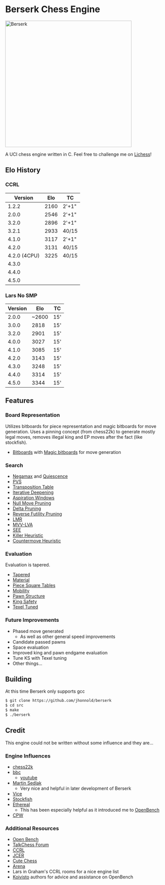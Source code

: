 # Berserk Chess Engine

<img src="resources/berserk.jpg" alt="Berserk" width="400" />

A UCI chess engine written in C. Feel free to challenge me on [Lichess](https://lichess.org/@/BerserkEngine)!

## Elo History

### CCRL

| **Version** | **Elo** | **TC** |
| ----------- | ------- | ------ |
| 1.2.2       | 2160    | 2'+1"  |
| 2.0.0       | 2546    | 2'+1"  |
| 3.2.0       | 2896    | 2'+1"  |
| 3.2.1       | 2933    | 40/15  |
| 4.1.0       | 3117    | 2'+1"  |
| 4.2.0       | 3131    | 40/15  |
| 4.2.0 (4CPU)| 3225    | 40/15  |
| 4.3.0       |         |        |
| 4.4.0       |         |        |
| 4.5.0       |         |        |

### Lars No SMP

| **Version** | **Elo** | **TC** |
| ----------- | ------- | ------ |
| 2.0.0       | ~2600   | 15'    |
| 3.0.0       | 2818    | 15'    |
| 3.2.0       | 2901    | 15'    |
| 4.0.0       | 3027    | 15'    |
| 4.1.0       | 3085    | 15'    |
| 4.2.0       | 3143    | 15'    |
| 4.3.0       | 3248    | 15'    |
| 4.4.0       | 3314    | 15'    |
| 4.5.0       | 3344    | 15'    |

## Features

### Board Representation

Utilizes bitboards for piece representation and magic bitboards for move generation. Uses a pinning concept (from chess22k) to generate mostly legal moves, removes illegal king and EP moves after the fact (like stockfish).

- [Bitboards](https://www.chessprogramming.org/Bitboards) with [Magic bitboards](https://www.chessprogramming.org/Magic_Bitboards) for move generation

### Search

- [Negamax](https://www.chessprogramming.org/Negamax) and [Quiescence](https://www.chessprogramming.org/Quiescence_Search)
- [PVS](https://www.chessprogramming.org/Principal_Variation_Search)
- [Transposition Table](https://www.chessprogramming.org/Transposition_Table)
- [Iterative Deepening](https://www.chessprogramming.org/Iterative_Deepening)
- [Aspiration Windows](https://www.chessprogramming.org/Aspiration_Windows)
- [Null Move Pruning](https://www.chessprogramming.org/Null_Move_Pruning)
- [Delta Pruning](https://www.chessprogramming.org/Delta_Pruning)
- [Reverse Futility Pruning](https://www.chessprogramming.org/Reverse_Futility_Pruning)
- [LMR](https://www.chessprogramming.org/Late_Move_Reductions)
- [MVV-LVA](https://www.chessprogramming.org/MVV-LVA)
- [SEE](https://www.chessprogramming.org/Static_Exchange_Evaluation)
- [Killer Heuristic](https://www.chessprogramming.org/Killer_Heuristic)
- [Countermove Heuristic](https://www.chessprogramming.org/Countermove_Heuristic)

### Evaluation

Evaluation is tapered.

- [Tapered](https://www.chessprogramming.org/Tapered_Eval)
- [Material](https://www.chessprogramming.org/Material)
- [Piece Square Tables](https://www.chessprogramming.org/Piece-Square_Tables)
- [Mobility](https://www.chessprogramming.org/Mobility)
- [Pawn Structure](https://www.chessprogramming.org/Pawn_Structure)
- [King Safety](https://www.chessprogramming.org/King_Safety)
- [Texel Tuned](https://www.chessprogramming.org/Texel's_Tuning_Method)

### Future Improvements

- Phased move generated
  - As well as other general speed improvements
- Candidate passed pawns
- Space evaluation
- Improved king and pawn endgame evaluation
- Tune KS with Texel tuning
- Other things...

## Building

At this time Berserk only supports gcc

```bash
$ git clone https://github.com/jhonnold/berserk
$ cd src
$ make
$ ./berserk
```

## Credit

This engine could not be written without some influence and they are...

### Engine Influences

- [chess22k](https://github.com/sandermvdb/chess22k)
- [bbc](https://github.com/maksimKorzh/chess_programming)
  - [youtube](https://www.youtube.com/channel/UCB9-prLkPwgvlKKqDgXhsMQ)
- [Martin Sedlak](https://www.chessprogramming.org/Cheng)
  - Very nice and helpful in later development of Berserk
- [Vice](https://github.com/bluefeversoft/Vice_Chess_Engine)
- [Stockfish](https://github.com/official-stockfish/Stockfish)
- [Ethereal](https://github.com/AndyGrant/Ethereal)
  - This has been especially helpful as it introduced me to [OpenBench](https://github.com/AndyGrant/OpenBench)
- [CPW](https://www.chessprogramming.org/Main_Page)

### Additional Resources

- [Open Bench](https://github.com/AndyGrant/OpenBench)
- [TalkChess Forum](http://talkchess.com/forum3/viewforum.php?f=7)
- [CCRL](https://kirill-kryukov.com/chess/discussion-board/viewforum.php?f=7)
- [JCER](https://chessengines.blogspot.com/p/rating-jcer.html)
- [Cute Chess](https://cutechess.com/)
- [Arena](http://www.playwitharena.de/)
- Lars in Graham's CCRL rooms for a nice engine list
- [Koivisto](https://github.com/Luecx/Koivisto) authors for advice and assistance on OpenBench
